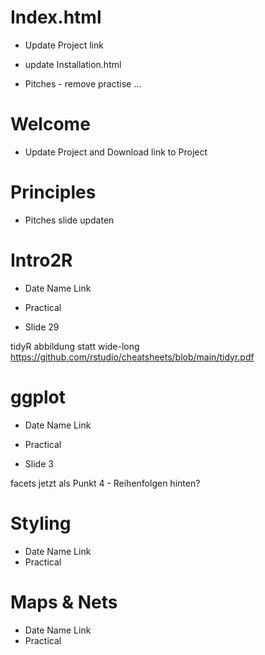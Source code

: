 # Index.html

- Update Project link
- update Installation.html

- Pitches - remove practise ... 

# Welcome

- Update Project and Download link to Project

# Principles 

- Pitches slide updaten 

# Intro2R

- Date Name Link
- Practical


- Slide 29

tidyR abbildung statt wide-long
https://github.com/rstudio/cheatsheets/blob/main/tidyr.pdf

# ggplot

- Date Name Link
- Practical

- Slide 3

facets jetzt als Punkt 4 - Reihenfolgen hinten?

# Styling

- Date Name Link
- Practical


# Maps & Nets

- Date Name Link
- Practical
